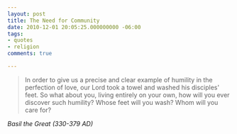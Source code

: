 ```yaml
---
layout: post
title: The Need for Community
date: 2010-12-01 20:05:25.000000000 -06:00
tags:
- quotes
- religion 
comments: true

---
```

<blockquote class="big">In order to give us a precise and clear example of humility in the perfection of love, our Lord took a towel and washed his disciples' feet. So what about you, living entirely on your own, how will you ever discover such humility? Whose feet will you wash? Whom will you care for?</blockquote>

<cite class="big">Basil the Great (330-379 AD)</cite>






